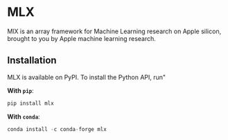 # MLX

MlX is an array framework for Machine Learning research on Apple silicon, brought to you by Apple machine learning research.

## Installation
MLX is available on PyPI. To install the Python API, run"

**With `pip`**:

```python
pip install mlx
```

**With `conda`**:

```python
conda install -c conda-forge mlx
```

